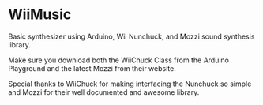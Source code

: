 # WiiMusic
Basic synthesizer using Arduino, Wii Nunchuck, and Mozzi sound synthesis library. 

Make sure you download both the WiiChuck Class from the Arduino Playground and the latest Mozzi from their website.

Special thanks to WiiChuck for making interfacing the Nunchuck so simple and Mozzi for their well documented and awesome library. 

